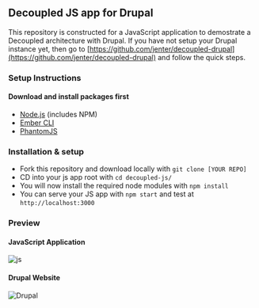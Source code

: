 ## Decoupled JS app for Drupal

This repository is constructed for a JavaScript application to demostrate a Decoupled architecture with Drupal. If you have not setup your Drupal instance yet, then go to [https://github.com/jenter/decoupled-drupal](https://github.com/jenter/decoupled-drupal) and follow the quick steps.


### Setup Instructions

#### Download and install packages first

- [Node.js](https://nodejs.org/) (includes NPM) 
- [Ember CLI](https://ember-cli.com/)
- [PhantomJS](http://phantomjs.org/)

### Installation & setup 

- Fork this repository and download locally with ```git clone [YOUR REPO]```
- CD into your js app root with ```cd decoupled-js/```
- You will now install the required node modules with ```npm install```
- You can serve your JS app with ```npm start``` and test at ```http://localhost:3000``` 


### Preview 

#### JavaScript Application 

![js](https://content.screencast.com/users/BedimStudios/folders/Jing/media/18e9dfca-970a-45a5-b1b8-5f62a52d1439/00002386.png)

#### Drupal Website

![Drupal](https://content.screencast.com/users/BedimStudios/folders/Jing/media/0558f78c-39fa-4204-bd8f-d27598b0d29d/00002387.png)
